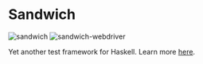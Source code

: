 
# Sandwich

![sandwich](https://github.com/codedownio/sandwich/workflows/sandwich/badge.svg)
![sandwich-webdriver](https://github.com/codedownio/sandwich/workflows/sandwich-webdriver/badge.svg)

Yet another test framework for Haskell. Learn more [here](https://codedownio.github.io/sandwich/).
